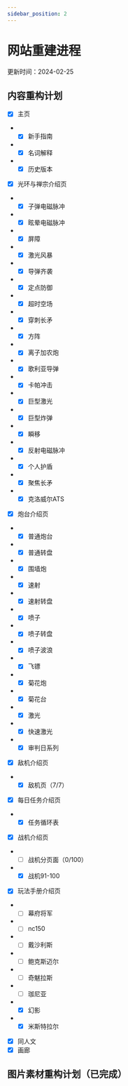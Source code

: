```yaml
---
sidebar_position: 2
---
```


# 网站重建进程

更新时间：2024-02-25

## 内容重构计划

- [x] 主页
- - [x] 新手指南
- - [x] 名词解释
- - [x] 历史版本
- [x] 光环与禅宗介绍页
- - [x] 子弹电磁脉冲
- - [x] 眩晕电磁脉冲
- - [x] 屏障
- - [x] 激光风暴
- - [x] 导弹齐袭
- - [x] 定点防御
- - [x] 超时空场
- - [x] 穿刺长矛
- - [x] 方阵
- - [x] 离子加农炮
- - [x] 歌利亚导弹
- - [x] 卡帕冲击
- - [x] 巨型激光
- - [x] 巨型炸弹
- - [x] 瞬移
- - [x] 反射电磁脉冲
- - [x] 个人护盾
- - [x] 聚焦长矛
- - [x] 克洛威尔ATS
- [x] 炮台介绍页
- - [x] 普通炮台
- - [x] 普通转盘
- - [x] 围墙炮
- - [x] 速射
- - [x] 速射转盘
- - [x] 喷子
- - [x] 喷子转盘
- - [x] 喷子波浪
- - [x] 飞镖
- - [x] 菊花炮
- - [x] 菊花台
- - [x] 激光
- - [x] 快速激光
- - [x] 审判日系列
- [x] 敌机介绍页
- - [x] 敌机页（7/7）
- [x] 每日任务介绍页
- - [x] 任务循环表
- [x] 战机介绍页
- - [ ] 战机分页面（0/100）
- - [x] 战机91-100
- [x] 玩法手册介绍页
- - [ ] 幕府将军
- - [ ] nc150
- - [ ] 戴沙利斯
- - [ ] 鲍克斯迈尔
- - [ ] 奇魃拉斯
- - [ ] 珈尼亚
- - [x] 幻影
- - [x] 米斯特拉尔
- [x] 同人文
- [x] 画廊

## 图片素材重构计划（已完成）